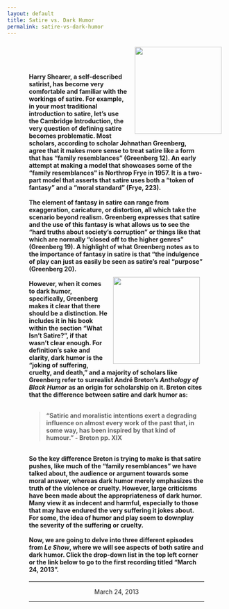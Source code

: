 ```yaml
---
layout: default
title: Satire vs. Dark Humor
permalink: satire-vs-dark-humor
---
```

<!-- Add an essay or interpretive material below this line,
using HTML or markdown.  Do not modify this file above this line -->
<img width="200" height="200" style="padding: 10px;" align="right" src="https://github.com/lgsump/le-show/assets/122332459/c954594c-d434-4366-bb03-1cdd88921e07"><div style="padding: 50px;"><h4>Harry Shearer, a self-described satirist, has become very comfortable and familiar with the workings of satire. For example, in your most traditional introduction to satire, let’s use the Cambridge Introduction, the very question of defining satire becomes problematic. Most scholars, according to scholar Johnathan Greenberg, agree that it makes more sense to treat satire like a form that has “family resemblances” (Greenberg 12). An early attempt at making a model that showcases some of the “family resemblances" is Northrop Frye in 1957. It is a two-part model that asserts that satire uses both a “token of fantasy” and a “moral standard” (Frye, 223). 
<br>
<br>
The element of fantasy in satire can range from exaggeration, caricature, or distortion, all which take the scenario beyond realism. Greenberg expresses that satire and the use of this fantasy is what allows us to see the “hard truths about society’s corruption” or things like that which are normally “closed off to the higher genres” (Greenberg 19). A highlight of what Greenberg notes as to the importance of fantasy in satire is that “the indulgence of play can just as easily be seen as satire’s real “purpose” (Greenberg 20). 
<br><img style="padding: 10px;" align="right" width="200" height="200" src="https://github.com/lgsump/le-show/assets/122332459/8bda9420-3cc4-420b-a528-639517a745c1">
<br>
However, when it comes to dark humor, specifically, Greenberg makes it clear that there should be a distinction. He includes it in his book within the section “What Isn’t Satire?”, if that wasn’t clear enough. For definition’s sake and clarity, dark humor is the “joking of suffering, cruelty, and death,” and a majority of scholars like Greenberg refer to surrealist André Breton’s <i>Anthology of Black Humor</i> as an origin for scholarship on it. Breton cites that the difference between satire and dark humor as: 
<br>
<br>
<blockquote>“Satiric and moralistic intentions exert a degrading influence on almost every work of the past that, in some way, has been inspired by that kind of humour.” - Breton pp. XIX </blockquote>
<br>
So the key difference Breton is trying to make is that satire pushes, like much of the “family resemblances” we have talked about, the audience or argument towards some moral answer, whereas dark humor merely emphasizes the truth of the violence or cruelty. However, large criticisms have been made about the appropriateness of dark humor. Many view it as indecent and harmful, especially to those that may have endured the very suffering it jokes about. For some, the idea of humor and play seem to downplay the severity of the suffering or cruelty.
<br>
<br>
Now, we are going to delve into three different episodes from <i>Le Show</i>, where we will see aspects of both satire and dark humor. Click the drop-down list in the top left corner or the link below to go to the first recording titled “March 24, 2013”.</h4>
<hr>
<center>March 24, 2013</center>
<hr>
</div>
